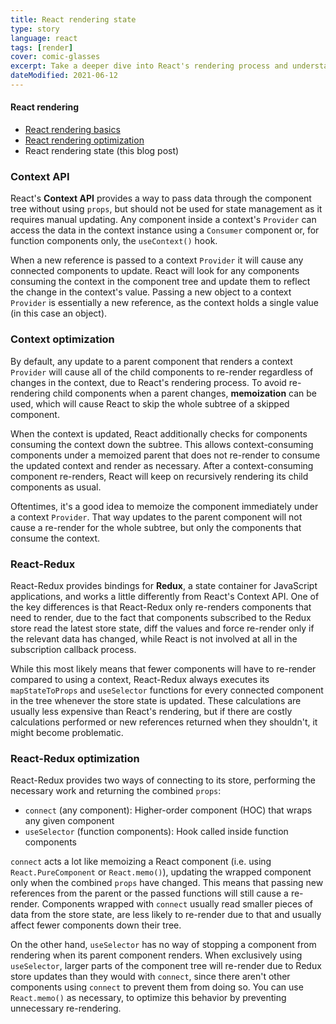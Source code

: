 ```yaml
---
title: React rendering state
type: story
language: react
tags: [render]
cover: comic-glasses
excerpt: Take a deeper dive into React's rendering process and understand the role of the Context API and Redux in it.
dateModified: 2021-06-12
---
```


#### React rendering

- [React rendering basics](/blog/s/react-rendering-basics)
- [React rendering optimization](/blog/s/react-rendering-optimization)
- React rendering state (this blog post)

### Context API

React's **Context API** provides a way to pass data through the component tree without using `props`, but should not be used for state management as it requires manual updating. Any component inside a context's `Provider` can access the data in the context instance using a `Consumer` component or, for function components only, the `useContext()` hook.

When a new reference is passed to a context `Provider` it will cause any connected components to update. React will look for any components consuming the context in the component tree and update them to reflect the change in the context's value. Passing a new object to a context `Provider` is essentially a new reference, as the context holds a single value (in this case an object).

### Context optimization

By default, any update to a parent component that renders a context `Provider` will cause all of the child components to re-render regardless of changes in the context, due to React's rendering process. To avoid re-rendering child components when a parent changes, **memoization** can be used, which will cause React to skip the whole subtree of a skipped component.

When the context is updated, React additionally checks for components consuming the context down the subtree. This allows context-consuming components under a memoized parent that does not re-render to consume the updated context and render as necessary. After a context-consuming component re-renders, React will keep on recursively rendering its child components as usual.

Oftentimes, it's a good idea to memoize the component immediately under a context `Provider`. That way updates to the parent component will not cause a re-render for the whole subtree, but only the components that consume the context.

### React-Redux

React-Redux provides bindings for **Redux**, a state container for JavaScript applications, and works a little differently from React's Context API. One of the key differences is that React-Redux only re-renders components that need to render, due to the fact that components subscribed to the Redux store read the latest store state, diff the values and force re-render only if the relevant data has changed, while React is not involved at all in the subscription callback process.

While this most likely means that fewer components will have to re-render compared to using a context, React-Redux always executes its `mapStateToProps` and `useSelector` functions for every connected component in the tree whenever the store state is updated. These calculations are usually less expensive than React's rendering, but if there are costly calculations performed or new references returned when they shouldn't, it might become problematic.

### React-Redux optimization

React-Redux provides two ways of connecting to its store, performing the necessary work and returning the combined `props`:

- `connect` (any component): Higher-order component (HOC) that wraps any given component
- `useSelector` (function components): Hook called inside function components

`connect` acts a lot like memoizing a React component (i.e. using `React.PureComponent` or `React.memo()`), updating the wrapped component only when the combined `props` have changed. This means that passing new references from the parent or the passed functions will still cause a re-render. Components wrapped with `connect` usually read smaller pieces of data from the store state, are less likely to re-render due to that and usually affect fewer components down their tree.

On the other hand, `useSelector` has no way of stopping a component from rendering when its parent component renders. When exclusively using `useSelector`, larger parts of the component tree will re-render due to Redux store updates than they would with `connect`, since there aren't other components using `connect` to prevent them from doing so. You can use `React.memo()` as necessary, to optimize this behavior by preventing unnecessary re-rendering.
